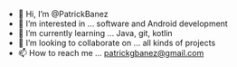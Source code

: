- 👋 Hi, I’m @PatrickBanez
- 👀 I’m interested in ... software and Android development
- 🌱 I’m currently learning ... Java, git, kotlin
- 💞️ I’m looking to collaborate on ... all kinds of projects
- 📫 How to reach me ... patrickgbanez@gmail.com

<!---
PatrickBanez/PatrickBanez is a ✨ special ✨ repository because its `README.md` (this file) appears on your GitHub profile.
You can click the Preview link to take a look at your changes.
--->
